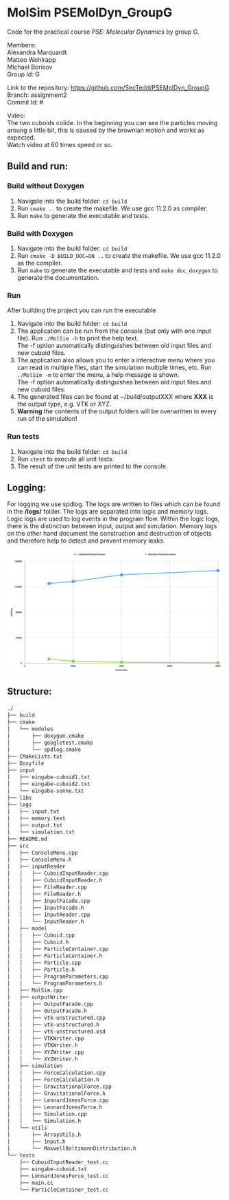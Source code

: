 MolSim PSEMolDyn_GroupG
=======================

Code for the practical course *PSE: Molecular Dynamics* by group G.

Members: <br />
Alexandra Marquardt <br />
Matteo Wohlrapp <br />
Michael Borisov <br />
Group Id: G

Link to the repository: https://github.com/SecTedd/PSEMolDyn_GroupG <br />
Branch: assignment2 <br />
Commit Id: # <br />


Video: <br />
The two cuboids colide. In the beginning you can see the particles moving aroung a little bit, this is caused by the brownian motion and works as expected. <br />
Watch video at 60 times speed or so. 

## Build and run: 

### Build without Doxygen
1. Navigate into the build folder: `cd build` 
2. Run `cmake ..` to create the makefile. We use gcc 11.2.0 as compiler.
3. Run `make` to generate the executable and tests.

### Build with Doxygen
1. Navigate into the build folder: `cd build`
2. Run `cmake -D BUILD_DOC=ON ..` to create the makefile. We use gcc 11.2.0 as the compiler.
3. Run `make` to generate the executable and tests and `make doc_doxygen` to generate the documentation. 

### Run 
After building the project you can run the executable 
1. Navigate into the build folder: `cd build` 
2. The application can be run from the console (but only with one input file). Run `./MolSim -h` to print the help text. <br />
The -f option automatically distinguishes between old input files and new cuboid files. <br />
3. The application also allows you to enter a interactive menu where you can read in multiple files, start the simulation multiple times, etc. Run `./MolSim -m` to enter the menu, a help message is shown. <br />
The -f option automatically distinguishes between old input files and new cuboid files. <br />
4. The generated files can be found at ~/build/outputXXX where **XXX** is the output type, e.g. VTK or XYZ.
5. **Warning** the contents of the output folders will be overwritten in every run of the simulation!

### Run tests
1. Navigate into the build folder: `cd build`
2. Run `ctest` to execute all unit tests.
3. The result of the unit tests are printed to the console.

## Logging: 
For logging we use spdlog. The logs are written to files which can be found in the **/logs/** folder. The logs are separated into logic and memory logs. Logic logs are used to log events in the program flow. Within the logic logs, there is the distinction between input, output and simulation. Memory logs on the other hand document the construction and destruction of objects and therefore help to detect and prevent memory leaks.

![Alt text](plots/MUPS.png?raw=true "MUPS")

## Structure: 
```
./
├── build
├── cmake
│   └── modules
│       ├── doxygen.cmake
│       ├── googletest.cmake
│       └── spdlog.cmake
├── CMakeLists.txt
├── Doxyfile
├── input
│   ├── eingabe-cuboid1.txt
│   ├── eingabe-cuboid2.txt
│   └── eingabe-sonne.txt
├── libs
├── logs
│   ├── input.txt
│   ├── memory.text
│   ├── output.txt
│   └── simulation.txt
├── README.md
├── src
│   ├── ConsoleMenu.cpp
│   ├── ConsoleMenu.h
│   ├── inputReader
│   │   ├── CuboidInputReader.cpp
│   │   ├── CuboidInputReader.h
│   │   ├── FileReader.cpp
│   │   ├── FileReader.h
│   │   ├── InputFacade.cpp
│   │   ├── InputFacade.h
│   │   ├── InputReader.cpp
│   │   └── InputReader.h
│   ├── model
│   │   ├── Cuboid.cpp
│   │   ├── Cuboid.h
│   │   ├── ParticleContainer.cpp
│   │   ├── ParticleContainer.h
│   │   ├── Particle.cpp
│   │   ├── Particle.h
│   │   ├── ProgramParameters.cpp
│   │   └── ProgramParameters.h
│   ├── MolSim.cpp
│   ├── outputWriter
│   │   ├── OutputFacade.cpp
│   │   ├── OutputFacade.h
│   │   ├── vtk-unstructured.cpp
│   │   ├── vtk-unstructured.h
│   │   ├── vtk-unstructured.xsd
│   │   ├── VTKWriter.cpp
│   │   ├── VTKWriter.h
│   │   ├── XYZWriter.cpp
│   │   └── XYZWriter.h
│   ├── simulation
│   │   ├── ForceCalculation.cpp
│   │   ├── ForceCalculation.h
│   │   ├── GravitationalForce.cpp
│   │   ├── GravitationalForce.h
│   │   ├── LennardJonesForce.cpp
│   │   ├── LennardJonesForce.h
│   │   ├── Simulation.cpp
│   │   └── Simulation.h
│   └── utils
│       ├── ArrayUtils.h
│       ├── Input.h
│       └── MaxwellBoltzmannDistribution.h
└── tests
    ├── CuboidInputReader_test.cc
    ├── eingabe-cuboid.txt
    ├── LennardJonesForce_test.cc
    ├── main.cc
    └── ParticleContainer_test.cc
```